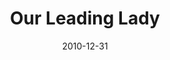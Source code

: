 ---
layout: productions
title: Our Leading Lady
date: 2010-12-31
approx_date: year
Theatre: Theatre Jacksonville
venue: Harold K. Smith Playhouse
cast:
crew:
- Director: Michael Lipp
---
